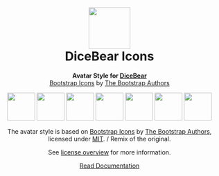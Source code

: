 <h1 align="center"><img src="https://dicebear.com/logo-readme.svg" width="96" /> <br />DiceBear Icons</h1>
<p align="center">
  <strong>Avatar Style for <a href="https://dicebear.com/">DiceBear</a></strong><br />
  <a href="https://github.com/twbs/icons">Bootstrap Icons</a> by <a href="https://getbootstrap.com/">The Bootstrap Authors</a>
</p>

<p align="center">
  <img src="https://api.dicebear.com/6.x/icons/svg?seed=Mimi" width="64" />
  <img src="https://api.dicebear.com/6.x/icons/svg?seed=Sasha" width="64" />
  <img src="https://api.dicebear.com/6.x/icons/svg?seed=Lilly" width="64" />
  <img src="https://api.dicebear.com/6.x/icons/svg?seed=Tigger" width="64" />
  <img src="https://api.dicebear.com/6.x/icons/svg?seed=Bella" width="64" />
  <img src="https://api.dicebear.com/6.x/icons/svg?seed=Zoe" width="64" />
  <img src="https://api.dicebear.com/6.x/icons/svg?seed=Kitty" width="64" />
</p>

<p align="center">
  The avatar style is based on <a href="https://github.com/twbs/icons">Bootstrap Icons</a> by
  <a href="https://getbootstrap.com/">The Bootstrap Authors</a>, licensed under
  <a href="https://github.com/twbs/icons/blob/main/LICENSE.md">MIT</a>. / Remix of the original.
</p>
<p align="center">
  See <a href="https://dicebear.com/licenses">license overview</a> for more information.
</p>

<p align="center">
  <a href="https://dicebear.com/styles/icons">
    Read Documentation
  </a>
</p>
